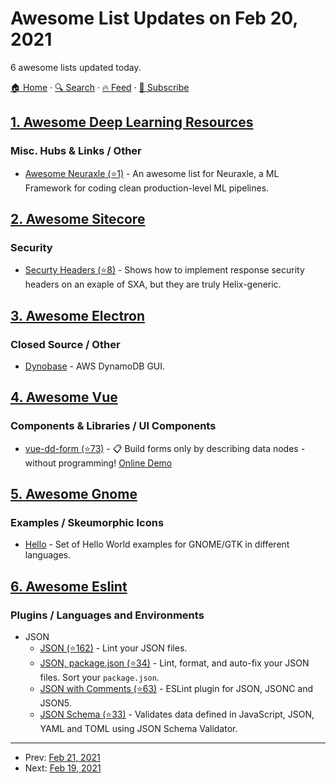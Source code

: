 # Awesome List Updates on Feb 20, 2021

6 awesome lists updated today.

[🏠 Home](/README.md) · [🔍 Search](https://test.trackawesomelist.com/search/) · [🔥 Feed](https://test.trackawesomelist.com/feed.xml) · [📮 Subscribe](https://trackawesomelist.us17.list-manage.com/subscribe?u=d2f0117aa829c83a63ec63c2f&id=36a103854c)



## [1. Awesome Deep Learning Resources](/content/guillaume-chevalier/Awesome-Deep-Learning-Resources/README.md)

### Misc. Hubs & Links / Other

*   [Awesome Neuraxle (⭐1)](https://github.com/Neuraxio/Awesome-Neuraxle) - An awesome list for Neuraxle, a ML Framework for coding clean production-level ML pipelines.

## [2. Awesome Sitecore](/content/MartinMiles/awesome-sitecore/README.md)

### Security

*   [Securty Headers (⭐8)](https://github.com/GuitarRich/SXA.SecurityHeaders) - Shows how to implement response security headers on an exaple of SXA, but they are truly Helix-generic.

## [3. Awesome Electron](/content/sindresorhus/awesome-electron/README.md)

### Closed Source / Other

*   [Dynobase](https://dynobase.dev) - AWS DynamoDB GUI.

## [4. Awesome Vue](/content/vuejs/awesome-vue/README.md)

### Components & Libraries / UI Components

*   [vue-dd-form (⭐73)](https://github.com/marekmensa/vue-dd-form) - 📋 Build forms only by describing data nodes - without programming! [Online Demo](https://marekmensa.github.io/vue-dd-form/)

## [5. Awesome Gnome](/content/Kazhnuz/awesome-gnome/README.md)

### Examples / Skeumorphic Icons

*   [Hello](https://gitlab.gnome.org/chergert/hello) - Set of Hello World examples for GNOME/GTK in different languages.

## [6. Awesome Eslint](/content/dustinspecker/awesome-eslint/README.md)

### Plugins / Languages and Environments

*   JSON
    *   [JSON (⭐162)](https://github.com/azeemba/eslint-plugin-json) - Lint your JSON files.
    *   [JSON, package.json (⭐34)](https://github.com/Bkucera/eslint-plugin-json-format) - Lint, format, and auto-fix your JSON files. Sort your `package.json`.
    *   [JSON with Comments (⭐63)](https://github.com/ota-meshi/eslint-plugin-jsonc) - ESLint plugin for JSON, JSONC and JSON5.
    *   [JSON Schema (⭐33)](https://github.com/ota-meshi/eslint-plugin-json-schema-validator) - Validates data defined in JavaScript, JSON, YAML and TOML using JSON Schema Validator.

---

- Prev: [Feb 21, 2021](/content/2021/02/21/README.md)
- Next: [Feb 19, 2021](/content/2021/02/19/README.md)